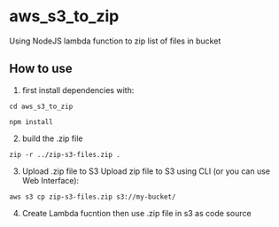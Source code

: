 # aws_s3_to_zip
Using NodeJS lambda function to zip list of files in bucket

## How to use
1. first install dependencies with:
```
cd aws_s3_to_zip

npm install
```

2. build the .zip file
```
zip -r ../zip-s3-files.zip .
```

3. Upload .zip file to S3 
Upload zip file to S3 using CLI (or you can use Web Interface):
```
aws s3 cp zip-s3-files.zip s3://my-bucket/
```
4. Create Lambda fucntion then use .zip file in s3 as code source 
